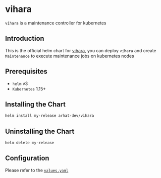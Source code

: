 # vihara

`vihara` is a maintenance controller for kubernetes

## Introduction

This is the official helm chart for [vihara](https://github.com/arhat-dev/vihara), you can deploy `vihara` and create `Maintenance` to execute maintenance jobs on kubernetes nodes

## Prerequisites

- `helm` v3
- `Kubernetes` 1.15+

## Installing the Chart

```bash
helm install my-release arhat-dev/vihara
```

## Uninstalling the Chart

```bash
helm delete my-release
```

## Configuration

Please refer to the [`values.yaml`](https://github.com/arhat-dev/vihara/blob/master/cicd/deploy/charts/vihara/values.yaml)
